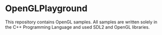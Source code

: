 # OpenGLPlayground
This repository contains OpenGL samples. All samples are written solely in the C++ Programming Language and used SDL2 and OpenGL libraries.
